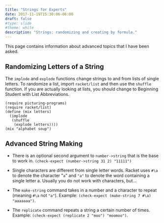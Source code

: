 ```yaml
---
title: "Strings for Experts"
date: 2017-11-19T15:30:06-06:00
draft: false
#type: slide
#theme: white
description: "Strings: randomizing and creating by formula."
---
```


This page contains information about advanced topics that I have been asked.

## Randomizing Letters of a String

The `implode` and `explode` functions change strings to and from lists of single letters.
To randomize a list, import `racket/list` and then use the `shuffle` function. 
If you are actually looking at lists, you should change to Beginning Student with List Abbreviations. 

```racket
(require picturing-programs)
(require racket/list)
(define (mix letters)
  (implode
   (shuffle
    (explode letters))))
(mix "alphabet soup")
```

## Advanced String Making

* There is an optional second argument to `number->string` that is the base to work in.
`(check-expect (number->string 31 2) "11111")`

* Single characters are different from single letter words. Racket uses `#\a` to denote the character "`a`" and `"a"` to denote the word containing a single letter a. Usually you do not work with characters, but...

* The `make-string` command takes in a number and a character to repeat (meaning `#\a` not `"a"`). Example: `(check-expect (make-string 7 #\a) "aaaaaaa")`.

* The `replicate` command repeats a string a certain number of times. 
Example: `(check-expect (replicate 2 "moo") "moomoo")`.
